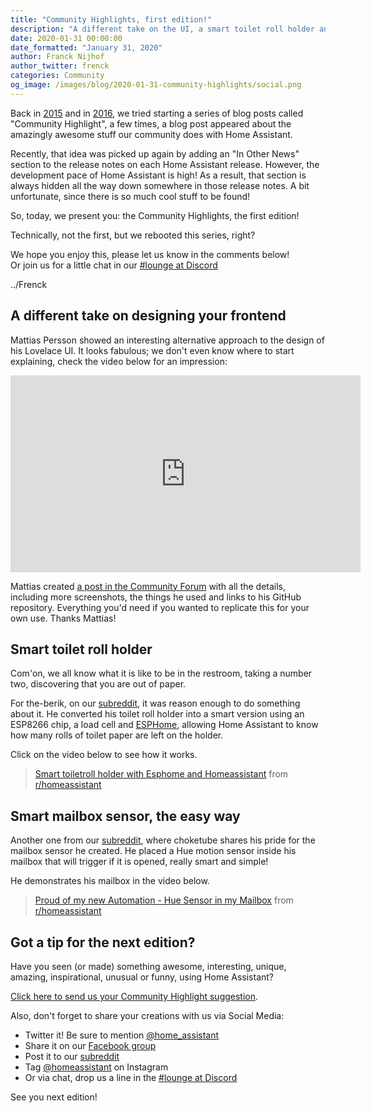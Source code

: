 ```yaml
---
title: "Community Highlights, first edition!"
description: "A different take on the UI, a smart toilet roll holder and the DIY smart mailbox"
date: 2020-01-31 00:00:00
date_formatted: "January 31, 2020"
author: Franck Nijhof
author_twitter: frenck
categories: Community
og_image: /images/blog/2020-01-31-community-highlights/social.png
---
```


Back in [2015][community-highlights-2015] and in [2016][community-highlights-2016], we tried starting a series of blog posts called "Community Highlight",
a few times, a blog post appeared about the amazingly awesome stuff our community does with Home Assistant.

Recently, that idea was picked up again by adding an "In Other News" section to the release notes on each Home Assistant release. However, the development pace of Home Assistant is high! As a result, that section is always hidden all the way down somewhere in those release notes. A bit unfortunate, since there is so much cool stuff to be found!

So, today, we present you: the Community Highlights, the first edition!

Technically, not the first, but we rebooted this series, right?

We hope you enjoy this, please let us know in the comments below!  
Or join us for a little chat in our [#lounge at Discord][chat]

../Frenck

## A different take on designing your frontend

Mattias Persson showed an interesting alternative approach to the design of his Lovelace UI.
It looks fabulous; we don't even know where to start explaining, check the video below for an impression:

<div class='videoWrapper'>
<iframe width="560" height="315" src="https://www.youtube-nocookie.com/embed/727tFhqpFAE" frameborder="0" allowfullscreen></iframe>
</div>

Mattias created [a post in the Community Forum][different-take] with all the details, including more screenshots, the things he used and links to his GitHub repository. Everything you'd need if you wanted to replicate this for your own use. Thanks Mattias!

## Smart toilet roll holder

Com'on, we all know what it is like to be in the restroom, taking a number two, discovering that you are out of paper.

For the-berik, on our [subreddit][reddit], it was reason enough to do something about it. He converted his toilet roll holder into a smart version using an ESP8266 chip, a load cell and [ESPHome][esphome], allowing Home Assistant to know how many rolls of toilet paper are left on the holder.

Click on the video below to see how it works.

<blockquote class="reddit-card"><a href="https://www.reddit.com/r/homeassistant/comments/elwvro/smart_toiletroll_holder_with_esphome_and/">Smart toiletroll holder with Esphome and Homeassistant</a> from <a href="http://www.reddit.com/r/homeassistant">r/homeassistant</a></blockquote>
<script async src="{{site.baseurl}}//embed.redditmedia.com/widgets/platform.js" charset="UTF-8"></script>

## Smart mailbox sensor, the easy way

Another one from our [subreddit][reddit], where choketube shares his pride for the mailbox sensor he created.
He placed a Hue motion sensor inside his mailbox that will trigger if it is opened, really smart and simple!

He demonstrates his mailbox in the video below.

<blockquote class="reddit-card"><a href="https://www.reddit.com/r/homeassistant/comments/ejgzeb/proud_of_my_new_automation_hue_sensor_in_my/">Proud of my new Automation - Hue Sensor in my Mailbox</a> from <a href="http://www.reddit.com/r/homeassistant">r/homeassistant</a></blockquote>

## Got a tip for the next edition?

Have you seen (or made) something awesome, interesting, unique, amazing, inspirational, unusual or funny, using Home Assistant?

[Click here to send us your Community Highlight suggestion](/suggest-community-highlight).

Also, don't forget to share your creations with us via Social Media:

- Twitter it! Be sure to mention [@home_assistant][twitter]
- Share it on our [Facebook group][facebook-group]
- Post it to our [subreddit][reddit]
- Tag [@homeassistant][instagram] on Instagram
- Or via chat, drop us a line in the [#lounge at Discord][chat]

See you next edition!

[chat]: https://www.home-assistant.io/join-chat
[community-highlights-2015]: https://www.home-assistant.io/blog/2015/12/05/community-highlights/
[community-highlights-2016]: https://www.home-assistant.io/blog/2016/02/20/community-highlights/
[different-take]: https://community.home-assistant.io/t/a-different-take-on-designing-a-lovelace-ui/162594
[esphome]: https://www.esphome.io
[facebook-group]: https://www.facebook.com/groups/HomeAssistant/
[instagram]: https://www.instagram.com/homeassistant/
[reddit]: https://www.reddit.com/r/homeassistant
[twitter]: https://www.twitter.com/home_assistant

